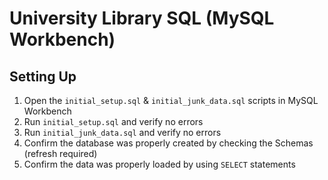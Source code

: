 # University Library SQL (MySQL Workbench)

## Setting Up
1. Open the `initial_setup.sql` & `initial_junk_data.sql` scripts in MySQL Workbench
2. Run `initial_setup.sql` and verify no errors
3. Run `initial_junk_data.sql` and verify no errors
4. Confirm the database was properly created by checking the Schemas (refresh required)
5. Confirm the data was properly loaded by using `SELECT` statements
